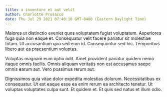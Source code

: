 ```yaml
---
title: a inventore et aut velit
author: Charlotte Prosacco
date: Thu Jul 29 2021 07:40:10 GMT-0400 (Eastern Daylight Time)
---
```

Maiores ut distinctio eveniet quos voluptatem fugiat voluptatum. Asperiores fuga quia non eaque et. Consequatur velit facere pariatur sit molestiae totam. Ut accusantium quo sed eum id. Consequuntur sed hic. Temporibus libero aut ea praesentium voluptas.

 Voluptas magnam eum optio odit. Amet provident pariatur quidem nemo itaque omnis facilis. Omnis aliquam veritatis non est accusamus saepe omnis earum aut. Vero possimus rerum aut.

 Dignissimos quia vitae dolor expedita molestias dolorum. Necessitatibus ex consequatur. Ut est eaque esse ea enim rerum ea architecto tenetur. Ut voluptas voluptates culpa sunt. Et quidem et. Et quis sed natus et illum odio.